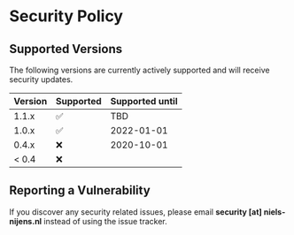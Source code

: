 # Security Policy

## Supported Versions

The following versions are currently actively supported and
will receive security updates.

| Version | Supported          | Supported until  |
| ------- | ------------------ | ---------------- |
| 1.1.x   | :white_check_mark: | TBD              |
| 1.0.x   | :white_check_mark: | 2022-01-01       |
| 0.4.x   | :x:                | 2020-10-01       |
| < 0.4   | :x:                |                  |

## Reporting a Vulnerability

If you discover any security related issues, please email
**security [at] niels-nijens.nl** instead of using the issue tracker.
